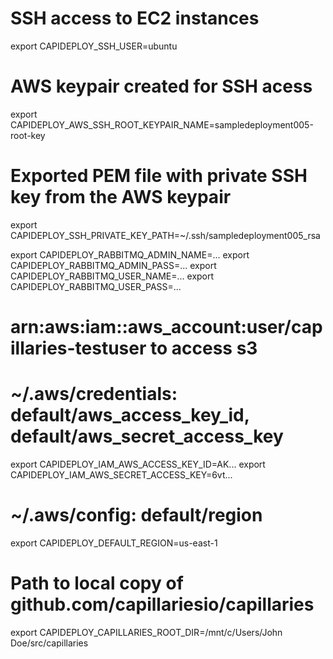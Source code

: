# SSH access to EC2 instances
export CAPIDEPLOY_SSH_USER=ubuntu
# AWS keypair created for SSH acess
export CAPIDEPLOY_AWS_SSH_ROOT_KEYPAIR_NAME=sampledeployment005-root-key
# Exported PEM file with private SSH key from the AWS keypair
export CAPIDEPLOY_SSH_PRIVATE_KEY_PATH=~/.ssh/sampledeployment005_rsa

export CAPIDEPLOY_RABBITMQ_ADMIN_NAME=...
export CAPIDEPLOY_RABBITMQ_ADMIN_PASS=...
export CAPIDEPLOY_RABBITMQ_USER_NAME=...
export CAPIDEPLOY_RABBITMQ_USER_PASS=...

# arn:aws:iam::aws_account:user/capillaries-testuser to access s3
# ~/.aws/credentials: default/aws_access_key_id, default/aws_secret_access_key
export CAPIDEPLOY_IAM_AWS_ACCESS_KEY_ID=AK...
export CAPIDEPLOY_IAM_AWS_SECRET_ACCESS_KEY=6vt...
# ~/.aws/config: default/region
export CAPIDEPLOY_DEFAULT_REGION=us-east-1

# Path to local copy of github.com/capillariesio/capillaries
export CAPIDEPLOY_CAPILLARIES_ROOT_DIR=/mnt/c/Users/John Doe/src/capillaries

